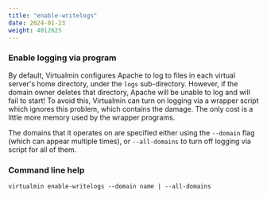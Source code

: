 ```yaml
---
title: "enable-writelogs"
date: 2024-01-23
weight: 4012625
---
```


### Enable logging via program

By default, Virtualmin configures Apache to log to files in each virtual server's home directory, under the `logs` sub-directory. However, if the domain owner deletes that directory, Apache will be unable to log and will fail to start! To avoid this, Virtualmin can turn on logging via a wrapper script which ignores this problem, which contains the damage. The only cost is a little more memory used by the wrapper programs.

The domains that it operates on are specified either using the `--domain` flag (which can appear multiple times), or `--all-domains` to turn off logging via script for all of them.

### Command line help

```text
virtualmin enable-writelogs --domain name | --all-domains
```
